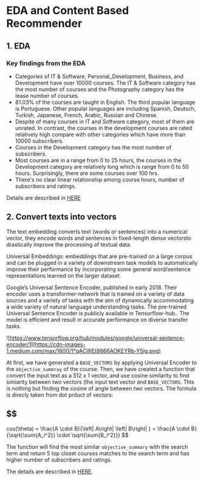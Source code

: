 # EDA and Content Based Recommender

## 1. EDA

### Key findings from the EDA
- Categories of IT & Software, Personal_Development, Business, and Development have over 10000 courses. The IT & Software category has the most number of courses and the Photography category has the lease number of courses.
- 81.03% of the courses are taught in English. The third popular language is Portuguese. Other popular languages are including Spanish, Deutsch, Turkish, Japanese, French, Arabic, Russian and Chinese.
- Despite of many courses in IT and Software category, most of them are unrated. In contrast, the courses in the development courses are rated relatively high compare with other categories which have more than 10000 subscribers.
- Courses in the Development category has the most number of subscribers.
- Most courses are in a range from 0 to 25 hours, the courses in the Development category are  relatively long which is range from 0 to 50 hours. Surprisingly, there are some courses over 100 hrs.
- There's no clear linear relationship among course hours, number of subscribers and ratings.

Details are described in [HERE](./01_Data_Cleaning_and_EDA)


## 2. Convert texts into vectors
The text embedding converts text (words or sentences) into a numerical vector, they encode words and sentences in fixed-length dense vectorsto drastically improve the processing of textual data.

Universal Embeddings: embeddings that are pre-trained on a large corpus and can be plugged in a variety of downstream task models to automatically improve their performance by incorporating some general word/sentence representations learned on the larger dataset.

Google’s Universal Sentence Encoder, published in early 2018. Their encoder uses a transformer-network that is trained on a variety of data sources and a variety of tasks with the aim of dynamically accommodating a wide variety of natural language understanding tasks. The pre-trained Universal Sentence Encoder is publicly available in Tensorflow-hub.. The model is efficient and result in accurate performance on diverse transfer tasks.

![https://www.tensorflow.org/hub/modules/google/universal-sentence-encoder/1](https://cdn-images-1.medium.com/max/1600/1*qACWEt8866AOKEYRb-Y5ig.png)

At first, we have generated a `BASE_VECTORS` by applying Universal Encoder to the `objective_summray` of the course. Then, we have created a function that convert the input text as a 512 x 1 vector, and use cosine similarity to find simiarity between two vectors (the input text vector and `BASE_VECTORS`. This is nothing but finding the cosine of angle between two vectors. The formula is direcly taken from dot prduct of vectors:

## $$
cos(\theta) = \frac{A \cdot B}{\left\| A\right\| \left\| B\right\| } = \frac{A \cdot B}{\sqrt{\sum{A_i^2}} \cdot \sqrt{\sum{B_i^2}}}
$$

The function will find the most similar `objective_summary` with the search term and return 5 top closet courses matches to the search term and has higher number of subscribers and ratings.

The details are described in [HERE](./02_Content_Based_Recommender).